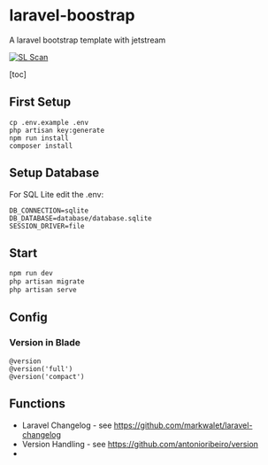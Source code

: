 # laravel-boostrap
A laravel bootstrap template with jetstream

[![SL Scan](https://github.com/lightszentip/laravel-boostrap/actions/workflows/shiftleft.yml/badge.svg?branch=main)](https://github.com/lightszentip/laravel-boostrap/actions/workflows/shiftleft.yml)

[toc]

## First Setup

````shell
cp .env.example .env
php artisan key:generate 
npm run install
composer install
````

## Setup Database

For SQL Lite edit the .env:

````text
DB_CONNECTION=sqlite
DB_DATABASE=database/database.sqlite
SESSION_DRIVER=file
````

## Start


````markdown
npm run dev
php artisan migrate
php artisan serve
````

## Config

### Version in Blade

````blade
@version
@version('full')
@version('compact')
````

## Functions
* Laravel Changelog - see https://github.com/markwalet/laravel-changelog
* Version Handling - see https://github.com/antonioribeiro/version
* 
